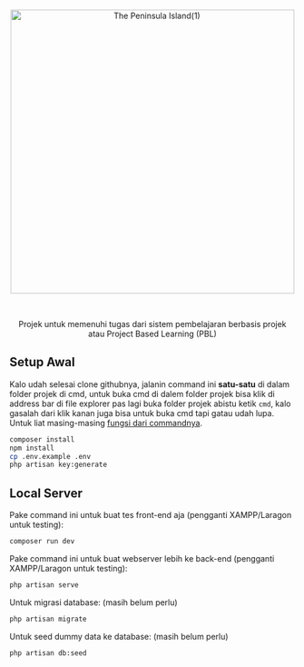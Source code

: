 <br>
<p align="center"><img width="500" alt="The Peninsula Island(1)" src="https://github.com/user-attachments/assets/a89dd069-4ed8-4770-b938-e757bb8fdc04" /></p>
<br>
<p align="center">Projek untuk memenuhi tugas dari sistem pembelajaran berbasis projek atau Project Based Learning (PBL)</p>

## Setup Awal
Kalo udah selesai clone githubnya, jalanin command ini **satu-satu** di dalam folder projek di cmd, untuk buka cmd di dalem folder projek bisa klik di address bar di file explorer pas lagi buka folder projek abistu ketik `cmd`, kalo gasalah dari klik kanan juga bisa untuk buka cmd tapi gatau udah lupa. Untuk liat masing-masing [fungsi dari commandnya](https://medium.com/@rajvir.ahmed.shuvo/setting-up-an-existing-laravel-project-from-git-a-step-by-step-guide-7dec48bdc5f).

```bash
composer install
npm install
cp .env.example .env
php artisan key:generate
```

## Local Server
Pake command ini untuk buat tes front-end aja (pengganti XAMPP/Laragon untuk testing):
```bash
composer run dev
```
Pake command ini untuk buat webserver lebih ke back-end (pengganti XAMPP/Laragon untuk testing):
```bash
php artisan serve
```
Untuk migrasi database: (masih belum perlu)
```bash
php artisan migrate
```
Untuk seed dummy data ke database: (masih belum perlu)
```bash
php artisan db:seed
```



